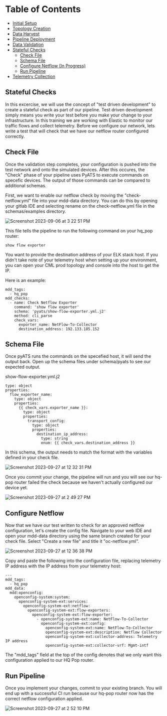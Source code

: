 # Table of Contents

* [Initial Setup](setup.md)
* [Topology Creation](topology.md)
* [Data Harvest](dataharvest.md)
* [Pipeline Deployment](pipeline.md)
* [Data Validation](validation.md)
* [Stateful Checks](check.md)
   * [Check File](#check-file)
   * [Schema File](#schema-file)
   * [Configure Netflow (In Progress)](#configure-netflow)
   * [Run Pipeline](#run-pipeline)
* [Telemetry Collection](telemetry.md)

## Stateful Checks

In this excercise, we will use the concept of "test driven development" to create a stateful check as part of our pipeline. Test driven development simply means you write your test before you make your change to your infrastructure. In this training we are working with Elastic to monitor our traffic flows and collect telemetry. Before we configure our network, lets write a test that will check that we have our netflow router configured correctly.

## Check File

Once the validation step completes, your configuration is pushed into the test network and onto the simulated devices. After this occures, the "Check" phase of your pipeline uses PyATS to execute commands on specefic devices. The output of those commands can be compared to additional schemas.

First, we want to enable our netflow check by moving the "check-netflow.yml" file into your mdd-data directory. You can do this by opening your gitlab IDE and selecting rename on the check-netflow.yml file in the schemas/examples directory.

![Screenshot 2023-09-06 at 3 22 51 PM](https://github.com/model-driven-devops/mdd-base/assets/65776483/4d1bf539-bdb6-4c4e-a1f2-5c78680cfd43)

This file tells the pipeline to run the following command on your hq_pop router:

```
show flow exporter
```

You want to provide the destination address of your ELK stack host. If you didn't take note of your telemetry host when setting up your environment, you can open your CML prod topology and console into the host to get the IP. 

Here is an example:

```
mdd_tags:
  - hq_pop
mdd_checks:
  - name: Check Netflow Exporter
    command: 'show flow exporter'
    schema: 'pyats/show-flow-exporter.yml.j2'
    method: cli_parse
    check_vars:
      exporter_name: NetFlow-To-Collector
      destination_address: 192.133.185.152
```

## Schema File

Once pyATS runs the commands on the specefied host, it will send the output back. Open up the schema files under schema/pyats to see our expected output.

show-flow-exporter.yml.j2
```
type: object
properties:
  flow_exporter_name:
    type: object
    properties:
      {{ check_vars.exporter_name }}:
        type: object
        properties:
          transport_config:
            type: object
            properties:
              destination_ip_address:
                type: string
                enum: {{ check_vars.destination_address }}
```
In this schema, the output needs to match the format with the variables defined in your check file. 

![Screenshot 2023-09-27 at 12 32 31 PM](https://github.com/model-driven-devops/mdd-base/assets/65776483/654fcf8a-05ba-46eb-88df-d59220517608)

Once you commit your change, the pipeline will run and you will see our hq-pop router failed the check because we haven't actually configured our device yet.

![Screenshot 2023-09-27 at 2 49 27 PM](https://github.com/model-driven-devops/mdd-base/assets/65776483/076157e5-b1c5-431c-9536-3bb4bb6039a5)

## Configure Netflow
Now that we have our test written to check for an approved netflow configuration, let's create the config file. Navigate to your web IDE and open your mdd-data directory using the same branch created for your check file. Select "Create a new file" and title it "oc-netflow.yml".

![Screenshot 2023-09-27 at 12 36 38 PM](https://github.com/model-driven-devops/mdd-base/assets/65776483/ffb36f90-0c62-4914-b937-d7ad5d9eb925)

Copy and paste the following into the configuration file, replacing telemetry IP address with the IP address from your telemetry host:

```
---
mdd_tags:
  - hq_pop
mdd_data:
  mdd:openconfig:
    openconfig-system:system:
      openconfig-system-ext:services:
        openconfig-system-ext:netflow:
          openconfig-system-ext:flow-exporters:
            openconfig-system-ext:flow-exporter:
              - openconfig-system-ext:name: NetFlow-To-Collector
                openconfig-system-ext:config:
                  openconfig-system-ext:name: NetFlow-To-Collector
                  openconfig-system-ext:description: Netflow Collector
                  openconfig-system-ext:collector-address: Telemetry IP address
                  openconfig-system-ext:collector-vrf: Mgmt-intf

```
The "mdd_tags" field at the top of the config denotes that we only want this configuration applied to our HQ Pop router.

## Run Pipeline

Once you implement your changes, commit to your existing branch. You will end up with a successful CI run because our hq-pop router now has the correct netflow configuration applied. 

![Screenshot 2023-09-27 at 2 52 10 PM](https://github.com/model-driven-devops/mdd-base/assets/65776483/aa3ef02b-6ae1-42cd-90b4-02694c7eb4ef)





